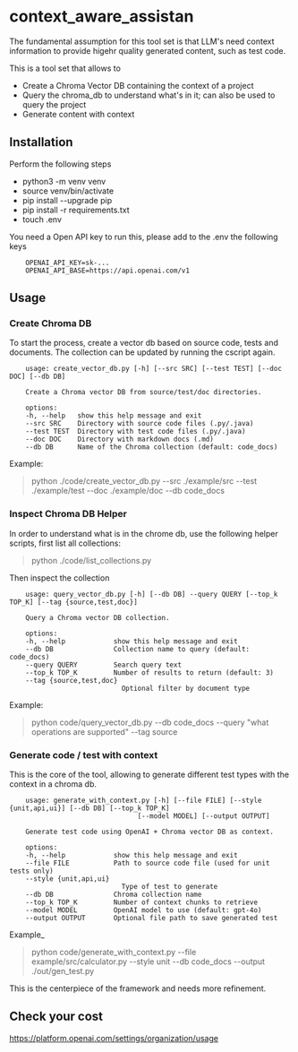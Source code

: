 # context_aware_assistan

The fundamental assumption for this tool set is that LLM's need context information to provide higehr quality generated content, such as test code. 

This is a tool set that allows to
- Create a Chroma Vector DB containing the context of a project 
- Query the chroma_db to understand what's in it; can also be used to query the project
- Generate content with context


## Installation

Perform the following steps
- python3 -m venv venv
- source venv/bin/activate
- pip install --upgrade pip
- pip install -r requirements.txt
- touch .env

You need a Open API key to run this, please add to the .env the following keys
```
    OPENAI_API_KEY=sk-...
    OPENAI_API_BASE=https://api.openai.com/v1
```


## Usage


### Create Chroma DB

To start the process, create a vector db based on source code, tests and documents. 
The collection can be updated by running the cscript again. 

```
    usage: create_vector_db.py [-h] [--src SRC] [--test TEST] [--doc DOC] [--db DB]

    Create a Chroma vector DB from source/test/doc directories.

    options:
    -h, --help   show this help message and exit
    --src SRC    Directory with source code files (.py/.java)
    --test TEST  Directory with test code files (.py/.java)
    --doc DOC    Directory with markdown docs (.md)
    --db DB      Name of the Chroma collection (default: code_docs)
```

Example:
> python ./code/create_vector_db.py --src ./example/src --test ./example/test --doc ./example/doc --db code_docs


### Inspect Chroma DB Helper

In order to understand what is in the chrome db, use the following helper scripts, first list all collections:
> python ./code/list_collections.py

Then inspect the collection

```
    usage: query_vector_db.py [-h] [--db DB] --query QUERY [--top_k TOP_K] [--tag {source,test,doc}]

    Query a Chroma vector DB collection.

    options:
    -h, --help            show this help message and exit
    --db DB               Collection name to query (default: code_docs)
    --query QUERY         Search query text
    --top_k TOP_K         Number of results to return (default: 3)
    --tag {source,test,doc}
                            Optional filter by document type
```

Example:
> python code/query_vector_db.py --db code_docs  --query "what operations are supported" --tag source


### Generate code / test with context

This is the core of the tool, allowing to generate different test types with the context in a chroma db.

```
    usage: generate_with_context.py [-h] [--file FILE] [--style {unit,api,ui}] [--db DB] [--top_k TOP_K]
                                [--model MODEL] [--output OUTPUT]

    Generate test code using OpenAI + Chroma vector DB as context.

    options:
    -h, --help            show this help message and exit
    --file FILE           Path to source code file (used for unit tests only)
    --style {unit,api,ui}
                            Type of test to generate
    --db DB               Chroma collection name
    --top_k TOP_K         Number of context chunks to retrieve
    --model MODEL         OpenAI model to use (default: gpt-4o)
    --output OUTPUT       Optional file path to save generated test
```

Example_
> python code/generate_with_context.py --file example/src/calculator.py --style unit --db code_docs --output ./out/gen_test.py


This is the centerpiece of the framework and needs more refinement. 


## Check your cost

https://platform.openai.com/settings/organization/usage